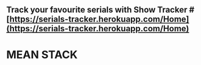 ## Track your favourite serials with Show Tracker # [https://serials-tracker.herokuapp.com/Home](https://serials-tracker.herokuapp.com/Home)

# MEAN STACK


